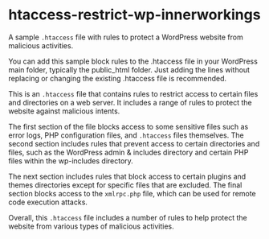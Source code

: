 # htaccess-restrict-wp-innerworkings
A sample `.htaccess` file with rules to protect a WordPress website from malicious activities.

You can add this sample block rules to the .htaccess file in your WordPress main folder, typically the public_html folder. Just adding the lines without replacing or changing the existing .htaccess file is recommended.

This is an `.htaccess` file that contains rules to restrict access to certain files and directories on a web server. It includes a range of rules to protect the website against malicious intents.

The first section of the file blocks access to some sensitive files such as error logs, PHP configuration files, and `.htaccess` files themselves. The second section includes rules that prevent access to certain directories and files, such as the WordPress admin & includes directory and certain PHP files within the wp-includes directory.

The next section includes rules that block access to certain plugins and themes directories except for specific files that are excluded. The final section blocks access to the `xmlrpc.php` file, which can be used for remote code execution attacks.

Overall, this `.htaccess` file includes a number of rules to help protect the website from various types of malicious activities.



